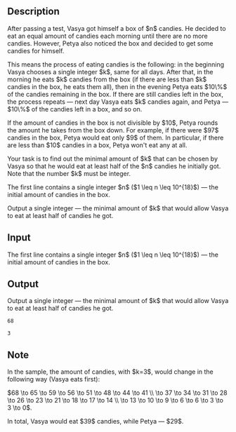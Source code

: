 ## Description

<div><p>After passing a test, Vasya got himself a box of $n$ candies. He decided to eat an equal amount of candies each morning until there are no more candies. However, Petya also noticed the box and decided to get some candies for himself.</p><p>This means the process of eating candies is the following: in the beginning Vasya chooses a single integer $k$, same for all days. After that, in the morning he eats $k$ candies from the box (if there are less than $k$ candies in the box, he eats them all), then in the evening Petya eats $10\%$ of the candies <span class="tex-font-style-bf">remaining</span> in the box. If there are still candies left in the box, the process repeats&nbsp;— next day Vasya eats $k$ candies again, and Petya&nbsp;— $10\%$ of the candies left in a box, and so on.</p><p>If the amount of candies in the box is not divisible by $10$, Petya rounds the amount he takes from the box down. For example, if there were $97$ candies in the box, Petya would eat only $9$ of them. In particular, if there are less than $10$ candies in a box, Petya won't eat any at all.</p><p>Your task is to find out the minimal amount of $k$ that can be chosen by Vasya so that he would eat at least half of the $n$ candies he initially got. Note that the number $k$ must be integer.</p></div><div class="input-specification"><p>The first line contains a single integer $n$ ($1 \leq n \leq 10^{18}$)&nbsp;— the initial amount of candies in the box.</p></div><div class="output-specification"><p>Output a single integer&nbsp;— the minimal amount of $k$ that would allow Vasya to eat at least half of candies he got.</p></div>

## Input

<p>The first line contains a single integer $n$ ($1 \leq n \leq 10^{18}$)&nbsp;— the initial amount of candies in the box.</p>

## Output

<p>Output a single integer&nbsp;— the minimal amount of $k$ that would allow Vasya to eat at least half of candies he got.</p>





```input1
68

```




```output1
3

```



## Note

<p>In the sample, the amount of candies, with $k=3$, would change in the following way (Vasya eats first):</p><p>$68 \to 65 \to 59 \to 56 \to 51 \to 48 \to 44 \to 41 \\ \to 37 \to 34 \to 31 \to 28 \to 26 \to 23 \to 21 \to 18 \to 17 \to 14 \\ \to 13 \to 10 \to 9 \to 6 \to 6 \to 3 \to 3 \to 0$.</p><p>In total, Vasya would eat $39$ candies, while Petya&nbsp;— $29$.</p>
